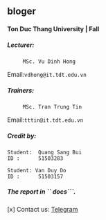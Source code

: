 ## bloger

#### Ton Duc Thang University | Fall

<Comming soon >
  
##### Lecturer:
  
```angular2html
     MSc. Vu Dinh Hong 
```

Email:```vdhong@it.tdt.edu.vn```
  
##### Trainers:

```angular2html
     MSc. Tran Trung Tin 
```

Email:```tttin@it.tdt.edu.vn```

##### Credit by: 
```angular2html
Student:  Quang Sang Bui
ID :      51503283

Student: Van Duy Do
ID :      51503157
```
##### The report in `` docs```.

 [x] Contact us: [Telegram](https://t.me/duyhenryer)
